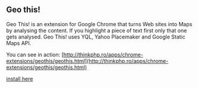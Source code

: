 Geo this!
---------

Geo This! is an extension for Google Chrome that turns Web sites into Maps by analysing the content. If you highlight a piece of text first only that one gets analysed.
Geo This! uses YQL, Yahoo Placemaker and Google Static Maps API.

You can see in action: [http://thinkphp.ro/apps/chrome-extensions/geothis/geothis.html](http://thinkphp.ro/apps/chrome-extensions/geothis/geothis.html)

[install here](http://thinkphp.ro/apps/chrome-extensions/geothis/) 